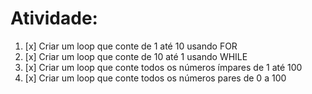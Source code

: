 # Atividade: 

1. [x] Criar um loop que conte de 1 até 10 usando FOR
2. [x] Criar um loop que conte de 10 até 1 usando WHILE
3. [x] Criar um loop que conte todos os números ímpares de 1 até 100
4. [x] Criar um loop que conte todos os números pares de 0 a 100